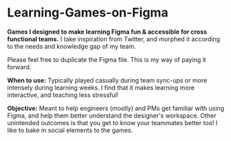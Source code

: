 # Learning-Games-on-Figma
**Games I designed to make learning Figma fun &amp; accessible for cross functional teams.** I take inspiration from Twitter, and morphed it according to the needs and knowledge gap of my team. 

Please feel free to duplicate the Figma file. This is my way of paying it forward.
<br>


**When to use:** 
Typically played casually during team sync-ups or more intensely during learning weeks. I find that it makes learning more interactive, and teaching less stressful! <br>

**Objective:**
Meant to help engineers (mostly) and PMs get familiar with using Figma, and help them better understand the designer's workspace. Other unintended outcomes is that you get to know your teammates better too! I like to bake in social elements to the games.
